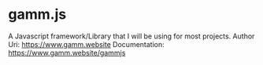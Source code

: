 # gamm.js
A Javascript framework/Library that I will be using for most projects.
Author Uri: https://www.gamm.website
Documentation: https://www.gamm.website/gammjs
